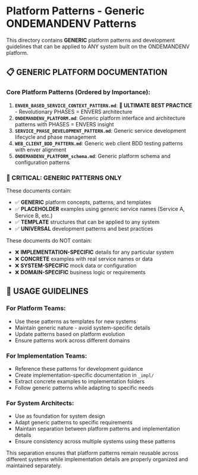 # Platform Patterns - Generic ONDEMANDENV Patterns

This directory contains **GENERIC** platform patterns and development guidelines that can be applied to ANY system built on the ONDEMANDENV platform.

## 📋 **GENERIC PLATFORM DOCUMENTATION**

### **Core Platform Patterns (Ordered by Importance):**

1. **`ENVER_BASED_SERVICE_CONTEXT_PATTERN.md`**: **🚀 ULTIMATE BEST PRACTICE** - Revolutionary PHASES = ENVERS architecture
2. **`ONDEMANDENV_PLATFORM.md`**: Generic platform interface and architecture patterns with PHASES = ENVERS insight
3. **`SERVICE_PHASE_DEVELOPMENT_PATTERN.md`**: Generic service development lifecycle and phase management
4. **`WEB_CLIENT_BDD_PATTERN.md`**: Generic web client BDD testing patterns with enver alignment
5. **`ONDEMANDENV_PLATFORM_schema.md`**: Generic platform schema and configuration patterns

### **🚨 CRITICAL: GENERIC PATTERNS ONLY**

These documents contain:
- ✅ **GENERIC** platform concepts, patterns, and templates
- ✅ **PLACEHOLDER** examples using generic service names (Service A, Service B, etc.)
- ✅ **TEMPLATE** structures that can be applied to any system
- ✅ **UNIVERSAL** development patterns and best practices

These documents do NOT contain:
- ❌ **IMPLEMENTATION-SPECIFIC** details for any particular system
- ❌ **CONCRETE** examples with real service names or data
- ❌ **SYSTEM-SPECIFIC** mock data or configuration
- ❌ **DOMAIN-SPECIFIC** business logic or requirements

## 📖 **USAGE GUIDELINES**

### **For Platform Teams:**
- Use these patterns as templates for new systems
- Maintain generic nature - avoid system-specific details
- Update patterns based on platform evolution
- Ensure patterns work across different domains

### **For Implementation Teams:**
- Reference these patterns for development guidance
- Create implementation-specific documentation in `_impl/`
- Extract concrete examples to implementation folders
- Follow generic patterns while adapting to specific needs

### **For System Architects:**
- Use as foundation for system design
- Adapt generic patterns to specific requirements
- Maintain separation between platform patterns and implementation details
- Ensure consistency across multiple systems using these patterns

This separation ensures that platform patterns remain reusable across different systems while implementation details are properly organized and maintained separately.
